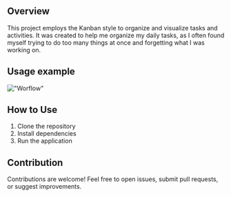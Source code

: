 
## Overview

This project employs the Kanban style to organize and visualize tasks and activities. It was created to help me organize my daily tasks, as I often found myself trying to do too many things at once and forgetting what I was working on.

## Usage example
!["Worflow"](https://imgur.com/OTqdT0P.png)

## How to Use

1. Clone the repository
2. Install dependencies
3. Run the application

## Contribution

Contributions are welcome! Feel free to open issues, submit pull requests, or suggest improvements.

